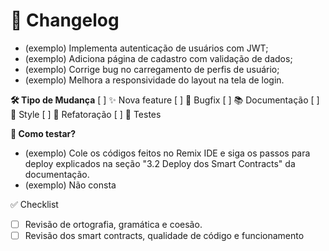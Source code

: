 # 📌 Changelog
<!-- Lista granular das modificações que este PR traz -->
- (exemplo) Implementa autenticação de usuários com JWT;
- (exemplo) Adiciona página de cadastro com validação de dados;
- (exemplo) Corrige bug no carregamento de perfis de usuário;
- (exemplo) Melhora a responsividade do layout na tela de login.

**🛠️ Tipo de Mudança**
[ ] ✨ Nova feature
[ ] 🐛 Bugfix
[ ] 📚 Documentação
[ ] 💎 Style
[ ] 🔨 Refatoração
[ ] 🚨 Testes

**🎯 Como testar?**
- (exemplo) Cole os códigos feitos no Remix IDE e siga os passos para deploy explicados na seção "3.2 Deploy dos Smart Contracts" da documentação.
- (exemplo) Não consta

✅ Checklist
- [ ] Revisão de ortografia, gramática e coesão.
- [ ] Revisão dos smart contracts, qualidade de código e funcionamento